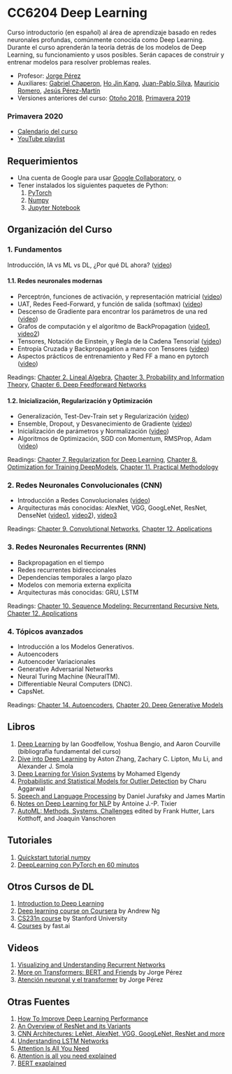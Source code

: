 # CC6204 Deep Learning

Curso introductorio (en español) al área de aprendizaje basado en redes neuronales profundas, comúnmente conocida como Deep Learning. Durante el curso aprenderán la teoría detrás de los modelos de Deep Learning, su funcionamiento y usos posibles. Serán capaces de construir y entrenar modelos para resolver problemas reales.

* Profesor: [Jorge Pérez](https://users.dcc.uchile.cl/~jperez/)
* Auxiliares: [Gabriel Chaperon](https://github.com/gchaperon), [Ho Jin Kang](https://github.com/hojink1996), [Juan-Pablo Silva](https://github.com/juanpablos), [Mauricio Romero](https://github.com/fluowhy), [Jesús Pérez-Martín](https://jssprz.github.io/)
* Versiones anteriores del curso: [Otoño 2018](versiones_anteriores/2018), [Primavera 2019](versiones_anteriores/2019)

### Primavera 2020
* [Calendario del curso](2020/calendar.md)
* [YouTube playlist](https://www.youtube.com/playlist?list=PLBjZ-ginWc1e0_Dp4heHglsjJmacV_F20)

## Requerimientos
- Una cuenta de Google para usar [Google Collaboratory](https://colab.research.google.com/), o
- Tener instalados los siguientes paquetes de Python:
    1. [PyTorch](https://pytorch.org/)
    2. [Numpy](https://numpy.org/)
    3. [Jupyter Notebook](https://jupyter.org/install)

## Organización del Curso

### 1. Fundamentos

Introducción, IA vs ML vs DL, ¿Por qué DL ahora? ([video](https://www.youtube.com/watch?v=BASByOlqqkc&list=PLBjZ-ginWc1e0_Dp4heHglsjJmacV_F20&index=1))

#### 1.1. Redes neuronales modernas

* Perceptrón, funciones de activación, y representación matricial ([video](https://www.youtube.com/watch?v=mDCxK2Pu0mA&list=PLBjZ-ginWc1e0_Dp4heHglsjJmacV_F20&index=2))
* UAT, Redes Feed-Forward, y función de salida (softmax) ([video](https://www.youtube.com/watch?v=eV-N1ozcZrk&list=PLBjZ-ginWc1e0_Dp4heHglsjJmacV_F20&index=3))
* Descenso de Gradiente para encontrar los parámetros de una red ([video](https://www.youtube.com/watch?v=G4dnRSSC6Kw))
* Grafos de computación y el algoritmo de BackPropagation ([video1](https://www.youtube.com/watch?v=1EUAoM1EhM0), [video2](https://www.youtube.com/watch?v=Gp2rY7LvTyQ))
* Tensores, Notación de Einstein, y Regla de la Cadena Tensorial ([video](https://www.youtube.com/watch?v=pLUNS_tK-K8))
* Entropía Cruzada y Backpropagation a mano con Tensores ([video](https://www.youtube.com/watch?v=e_1lis8ByyI))
* Aspectos prácticos de entrenamiento y Red FF a mano en pytorch ([video](https://www.youtube.com/watch?v=y6aD4WG-rOw))

Readings: [Chapter 2. Lineal Algebra](http://www.deeplearningbook.org/contents/linear_algebra.html), [Chapter 3. Probability and Information Theory](http://www.deeplearningbook.org/contents/prob.html), [Chapter 6. Deep Feedforward Networks](http://www.deeplearningbook.org/contents/mlp.html)

#### 1.2. Inicialización, Regularización y Optimización

* Generalización, Test-Dev-Train set y Regularización ([video](https://www.youtube.com/watch?v=5gAJeY-HHtg))
* Ensemble, Dropout, y Desvanecimiento de Gradiente ([video](https://www.youtube.com/watch?v=4cJlTns7noE))
* Inicialización de parámetros y Normalización ([video](https://www.youtube.com/watch?v=izOwC2my1Kw))
* Algoritmos de Optimización, SGD con Momentum, RMSProp, Adam ([video](https://www.youtube.com/watch?v=FBsiDndtdVg))

Readings: [Chapter 7. Regularization for Deep Learning](http://www.deeplearningbook.org/contents/regularization.html), [Chapter 8. Optimization for Training DeepModels](http://www.deeplearningbook.org/contents/optimization.html), [Chapter 11. Practical Methodology](http://www.deeplearningbook.org/contents/guidelines.html)

### 2. Redes Neuronales Convolucionales (CNN)

* Introducción a Redes Convolucionales ([video](https://www.youtube.com/watch?v=vSHSmiKiiDw))
* Arquitecturas más conocidas: AlexNet, VGG, GoogLeNet, ResNet, DenseNet ([video1](https://www.youtube.com/watch?v=ju7nKaFaFvc), [video2](https://www.youtube.com/watch?v=AxWG1aLWODE)), [video3](https://www.youtube.com/watch?v=C7S7wBsg2KE)

Readings: [Chapter 9. Convolutional Networks](http://www.deeplearningbook.org/contents/convnets.html), [Chapter 12. Applications](http://www.deeplearningbook.org/contents/applications.html)

### 3. Redes Neuronales Recurrentes (RNN)

* Backpropagation en el tiempo 
* Redes recurrentes bidireccionales
* Dependencias temporales a largo plazo
* Modelos con memoria externa explícita
* Arquitecturas más conocidas: GRU, LSTM

Readings: [Chapter 10. Sequence Modeling: Recurrentand Recursive Nets](http://www.deeplearningbook.org/contents/rnn.html), [Chapter 12. Applications](http://www.deeplearningbook.org/contents/applications.html)

### 4. Tópicos avanzados

* Introducción a los Modelos Generativos.
* Autoencoders
* Autoencoder Variacionales
* Generative Adversarial Networks
* Neural Turing Machine (NeuralTM).
* Differentiable Neural Computers (DNC).
* CapsNet.

Readings: [Chapter 14. Autoencoders](http://www.deeplearningbook.org/contents/autoencoders.html), [Chapter 20. Deep Generative Models](http://www.deeplearningbook.org/contents/generative_models.html)

## Libros
1. [Deep Learning](http://www.deeplearningbook.org/) by Ian Goodfellow, Yoshua Bengio, and Aaron Courville (bibliografía fundamental del curso)
2. [Dive into Deep Learning](https://d2l.ai/) by Aston Zhang, Zachary C. Lipton, Mu Li, and Alexander J. Smola
3. [Deep Learning for Vision Systems](https://livebook.manning.com/book/grokking-deep-learning-for-computer-vision/deep-learning-for-vision-systems/7) by Mohamed Elgendy
4. [Probabilistic and Statistical Models for Outlier Detection](https://www.springer.com/cda/content/document/cda_downloaddocument/9783319475776-c1.pdf?SGWID=0-0-45-1597574-p180317591) by Charu Aggarwal
5. [Speech and Language Processing](https://web.stanford.edu/~jurafsky/slp3/ed3book.pdf) by Daniel Jurafsky and James Martin
6. [Notes on Deep Learning for NLP](https://arxiv.org/abs/1808.09772) by Antoine J.-P. Tixier
7. [AutoML: Methods, Systems, Challenges](https://www.automl.org/book/) edited by Frank Hutter, Lars Kotthoff, and Joaquin Vanschoren

## Tutoriales
1. [Quickstart tutorial numpy](https://docs.scipy.org/doc/numpy-dev/user/quickstart.html)
2. [DeepLearning con PyTorch en 60 minutos](http://pytorch.org/tutorials/beginner/deep_learning_60min_blitz.html)

## Otros Cursos de DL
1. [Introduction to Deep Learning](http://introtodeeplearning.com/)
2. [Deep learning course on Coursera](https://www.coursera.org/specializations/deep-learning) by Andrew Ng
3. [CS231n course](http://cs231n.stanford.edu/) by Stanford University
4. [Courses](http://www.fast.ai/) by fast.ai

## Videos
1. [Visualizing and Understanding Recurrent Networks](https://skillsmatter.com/skillscasts/6611-visualizing-and-understanding-recurrent-networks)
2. [More on Transformers: BERT and Friends](https://tv.vera.com.uy/video/55388) by Jorge Pérez
3. [Atención neuronal y el transformer](https://www.youtube.com/watch?v=4cY1H-QVlZM) by Jorge Pérez

## Otras Fuentes
1. [How To Improve Deep Learning Performance](https://machinelearningmastery.com/improve-deep-learning-performance/)
2. [An Overview of ResNet and its Variants](https://towardsdatascience.com/an-overview-of-resnet-and-its-variants-5281e2f56035)
2. [CNN Architectures: LeNet, AlexNet, VGG, GoogLeNet, ResNet and more](https://medium.com/@sidereal/cnns-architectures-lenet-alexnet-vgg-googlenet-resnet-and-more-666091488df5)
3. [Understanding LSTM Networks](http://colah.github.io/posts/2015-08-Understanding-LSTMs/)
4. [Attention Is All You Need](https://arxiv.org/abs/1706.03762)
5. [Attention is all you need explained](http://mlexplained.com/2017/12/29/attention-is-all-you-need-explained/)
6. [BERT exaplained](http://mlexplained.com/2019/01/07/paper-dissected-bert-pre-training-of-deep-bidirectional-transformers-for-language-understanding-explained/)
